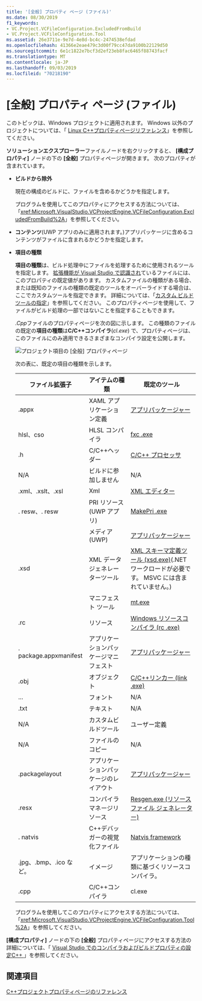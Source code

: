 ```yaml
---
title: '[全般] プロパティ ページ (ファイル)'
ms.date: 08/30/2019
f1_keywords:
- VC.Project.VCFileConfiguration.ExcludedFromBuild
- VC.Project.VCFileConfiguration.Tool
ms.assetid: 26e3711e-9e7d-4e8d-bc4c-2474538efdad
ms.openlocfilehash: 41366e2eae479c3d00f79cc47da9100b22129d50
ms.sourcegitcommit: 6e1c1822e7bcf3d2ef23eb8fac6465f88743facf
ms.translationtype: MT
ms.contentlocale: ja-JP
ms.lasthandoff: 09/03/2019
ms.locfileid: "70218190"
---
```

# <a name="general-property-page-file"></a>[全般] プロパティ ページ (ファイル)

このトピックは、Windows プロジェクトに適用されます。 Windows 以外のプロジェクトについては、「 [Linux C++プロパティページリファレンス](../../linux/prop-pages-linux.md)」を参照してください。

**ソリューションエクスプローラー**ファイルノードを右クリックすると、 **[構成プロパティ]** ノードの下の **[全般]** プロパティページが開きます。 次のプロパティが含まれています。

- **ビルドから除外**

   現在の構成のビルドに、ファイルを含めるかどうかを指定します。

   プログラムを使用してこのプロパティにアクセスする方法については、「<xref:Microsoft.VisualStudio.VCProjectEngine.VCFileConfiguration.ExcludedFromBuild%2A>」を参照してください。

- **コンテンツ**(UWP アプリのみに適用されます。)アプリパッケージに含めるコンテンツがファイルに含まれるかどうかを指定します。

- **項目の種類**

   **項目の種類**は、ビルド処理中にファイルを処理するために使用されるツールを指定します。 [拡張機能が Visual Studio で認識され](/visualstudio/extensibility/visual-cpp-project-extensibility?view=vs-2019#project-items)ているファイルには、このプロパティの既定値があります。 カスタムファイルの種類がある場合、または既知のファイルの種類の既定のツールをオーバーライドする場合は、ここでカスタムツールを指定できます。 詳細については、「[カスタム ビルド ツールの指定](../specifying-custom-build-tools.md)」を参照してください。 このプロパティページを使用して、ファイルがビルド処理の一部ではないことを指定することもできます。

   *.Cpp*ファイルのプロパティページを次の図に示します。 この種類のファイルの既定の**項目の種類**は**C/C++コンパイラ**(*cl.exe*) で、プロパティページは、このファイルにのみ適用できるさまざまなコンパイラ設定を公開します。

   ![プロジェクト項目の [全般] プロパティページ](media/file-general-item-type.png "項目の種類の選択")

    次の表に、既定の項目の種類を示します。

    |ファイル拡張子|アイテムの種類|既定のツール|
    |-|-|-|
    |.appx|XAML アプリケーション定義|[アプリパッケージャー](/windows/win32/appxpkg/make-appx-package--makeappx-exe-)|
    |hlsl、cso|HLSL コンパイラ|[fxc .exe](/windows/win32/direct3dtools/fxc)|
    |.h|C/C++ヘッダー|[C/C++ プロセッサ](../../preprocessor/c-cpp-preprocessor-reference.md)|
    |N/A|ビルドに参加しません|N/A|
    |.xml、.xslt、.xsl|Xml|[XML エディター](/visualstudio/xml-tools/xml-editor)|
    |. resw、. resw|PRI リソース (UWP アプリ)|[MakePri .exe](/windows/uwp/app-resources/compile-resources-manually-with-makepri)|
    ||メディア (UWP)|[アプリパッケージャー](/windows/win32/appxpkg/make-appx-package--makeappx-exe-)|
    |.xsd|XML データジェネレーターツール|[XML スキーマ定義ツール (xsd.exe)](/dotnet/standard/serialization/xml-schema-definition-tool-xsd-exe)(.NET ワークロードが必要です。 MSVC には含まれていません。)|
    ||マニフェスト ツール|[mt.exe](/windows/win32/sbscs/mt-exe)|
    |.rc|リソース|[Windows リソースコンパイラ (rc .exe)](/windows/win32/menurc/resource-compiler)|
    |. package.appxmanifest|アプリケーションパッケージマニフェスト|[アプリパッケージャー](/windows/win32/appxpkg/make-appx-package--makeappx-exe-)|
    |.obj|オブジェクト|[C/C++リンカー (link .exe)](cl-invokes-the-linker.md)|
    |...|フォント|N/A|
    |.txt|テキスト|N/A|
    |N/A|カスタムビルドツール|ユーザー定義|
    |N/A|ファイルのコピー|N/A|
    |.packagelayout|アプリケーションパッケージのレイアウト|[アプリパッケージャー](/windows/win32/appxpkg/make-appx-package--makeappx-exe-)|
    |.resx|コンパイラマネージリソース|[Resgen.exe (リソース ファイル ジェネレーター)](/dotnet/framework/tools/resgen-exe-resource-file-generator)|
    |. natvis|C++デバッガーの視覚化ファイル|[Natvis framework](/visualstudio/debugger/create-custom-views-of-native-objects)|
    |.jpg、.bmp、.ico など。|イメージ|アプリケーションの種類に基づくリソースコンパイラ。|
    |.cpp|C/C++コンパイラ|cl.exe|

   プログラムを使用してこのプロパティにアクセスする方法については、「<xref:Microsoft.VisualStudio.VCProjectEngine.VCFileConfiguration.Tool%2A>」を参照してください。

**[構成プロパティ]** ノードの下の **[全般]** プロパティページにアクセスする方法の詳細については、「 [Visual Studio でのコンパイラおよびビルドプロパティの設定C++ ](../working-with-project-properties.md)」を参照してください。

## <a name="see-also"></a>関連項目

[C++プロジェクトプロパティページのリファレンス](property-pages-visual-cpp.md)